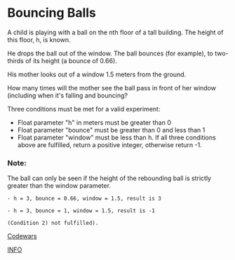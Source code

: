 # Bouncing Balls

A child is playing with a ball on the nth floor of a tall building. The height of this floor, h, is known.

He drops the ball out of the window. The ball bounces (for example), to two-thirds of its height (a bounce of 0.66).

His mother looks out of a window 1.5 meters from the ground.

How many times will the mother see the ball pass in front of her window (including when it's falling and bouncing?

Three conditions must be met for a valid experiment:
* Float parameter "h" in meters must be greater than 0
* Float parameter "bounce" must be greater than 0 and less than 1
* Float parameter "window" must be less than h.
If all three conditions above are fulfilled, return a positive integer, otherwise return -1.



### Note:
The ball can only be seen if the height of the rebounding ball is strictly greater than the window parameter.

```
- h = 3, bounce = 0.66, window = 1.5, result is 3

- h = 3, bounce = 1, window = 1.5, result is -1 

(Condition 2) not fulfilled).
```
[Codewars](https://www.codewars.com/kata/5544c7a5cb454edb3c000047/train/go)

[INFO]([Codewars](https://www.codewars.com/kata/5544c7a5cb454edb3c000047/train/go))
